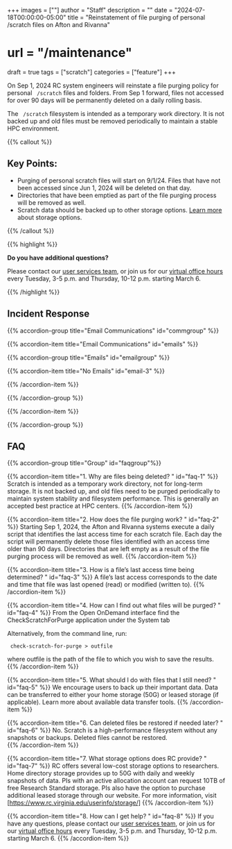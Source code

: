 +++
images = [""]
author = "Staff"
description = ""
date = "2024-07-18T00:00:00-05:00"
title = "Reinstatement of file purging of personal /scratch files on Afton and Rivanna"
# url = "/maintenance"
draft = true
tags = ["scratch"]
categories = ["feature"]
+++

On Sep 1, 2024 RC system engineers will reinstate a file purging policy for personal <code> /scratch</code> files and folders. From Sep 1 forward, files not accessed for over 90 days will be permanently deleted on a daily rolling basis.  

The <code> /scratch</code> filesystem is intended as a temporary work directory. It is not backed up and old files must be removed periodically to maintain a stable HPC environment. 

{{% callout %}}
## Key Points:

- Purging of personal scratch files will start on 9/1/24. Files that have not been accessed since Jun 1, 2024 will be deleted on that day. 
- Directories that have been emptied as part of the file purging process will be removed as well. 
- Scratch data should be backed up to other storage options. [Learn more](/userinfo/storage) about storage options.  

{{% /callout %}}

{{% highlight %}}

**Do you have additional questions?** 

Please contact our <a href="/form/support-request/?category=Storage&request_title=Project%20storage%20data%20migration" class="card-link" target="_blank">user services team</a>, or join us for our [virtual office hours](/support/#office-hours) every Tuesday, 3-5 p.m. and Thursday, 10-12 p.m. starting March 6.

{{% /highlight %}}

## Incident Response 

{{% accordion-group title="Email Communications" id="commgroup" %}}

{{% accordion-item title="Email Communications" id="emails" %}}

{{% accordion-group title="Emails" id="emailgroup" %}}

{{% accordion-item title="No Emails" id="email-3" %}}

{{% /accordion-item %}}

{{% /accordion-group %}}

{{% /accordion-item %}}

{{% /accordion-group %}}

## FAQ

{{% accordion-group title="Group" id="faqgroup"%}}

{{% accordion-item title="1. Why are files being deleted? " id="faq-1" %}}
Scratch is intended as a temporary work directory, not for long-term storage. It is not backed up, and old files need to be purged periodically to maintain system stability and filesystem performance. This is generally an accepted best practice at HPC centers. 
{{% /accordion-item %}}

{{% accordion-item title="2. How does the file purging work? " id="faq-2" %}}
Starting Sep 1, 2024, the Afton and Rivanna systems execute a daily script that identifies the last access time for each scratch file. Each day the script will permanently delete those files identified with an access time older than 90 days. Directories that are left empty as a result of the file purging process will be removed as well. 
{{% /accordion-item %}}

{{% accordion-item title="3. How is a file’s last access time being determined? " id="faq-3" %}}
A file’s last access corresponds to the date and time that file was last opened (read) or modified (written to). 
{{% /accordion-item %}}

{{% accordion-item title="4. How can I find out what files will be purged? " id="faq-4" %}}
From the Open OnDemand interface find the CheckScratchForPurge application under the System tab 

Alternatively, from the command line, run:

<code> check-scratch-for-purge > outfile </code>

where outfile is the path of the file to which you wish to save the results. 
{{% /accordion-item %}}

{{% accordion-item title="5. What should I do with files that I still need? " id="faq-5" %}}
We encourage users to back up their important data. Data can be transferred to either your home storage (50G) or leased storage (if applicable). Learn more about available data transfer tools. 
{{% /accordion-item %}}

{{% accordion-item title="6. Can deleted files be restored if needed later? " id="faq-6" %}}
No. Scratch is a high-performance filesystem without any snapshots or backups. Deleted files cannot be restored.  
{{% /accordion-item %}}

{{% accordion-item title="7. What storage options does RC provide? " id="faq-7" %}}
RC offers several low-cost storage options to researchers. Home directory storage provides up to 50G with daily and weekly snapshots of data. PIs with an active allocation account can request 10TB of free Research Standard storage.  PIs also have the option to purchase additional leased storage through our website. For more information, visit [https://www.rc.virginia.edu/userinfo/storage/] 
{{% /accordion-item %}}

{{% accordion-item title="8. How can I get help? " id="faq-8" %}}
If you have any questions, please contact our <a href="/form/support-request/?category=Storage&request_title=Project%20storage%20data%20migration" class="card-link" target="_blank">user services team</a>, or join us for our [virtual office hours](/support/#office-hours) every Tuesday, 3-5 p.m. and Thursday, 10-12 p.m. starting March 6.
{{% /accordion-item %}}



